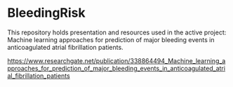 # BleedingRisk

This repository holds presentation and resources used in the active project: Machine learning approaches for prediction of major bleeding events in anticoagulated atrial fibrillation patients.

https://www.researchgate.net/publication/338864494_Machine_learning_approaches_for_prediction_of_major_bleeding_events_in_anticoagulated_atrial_fibrillation_patients

